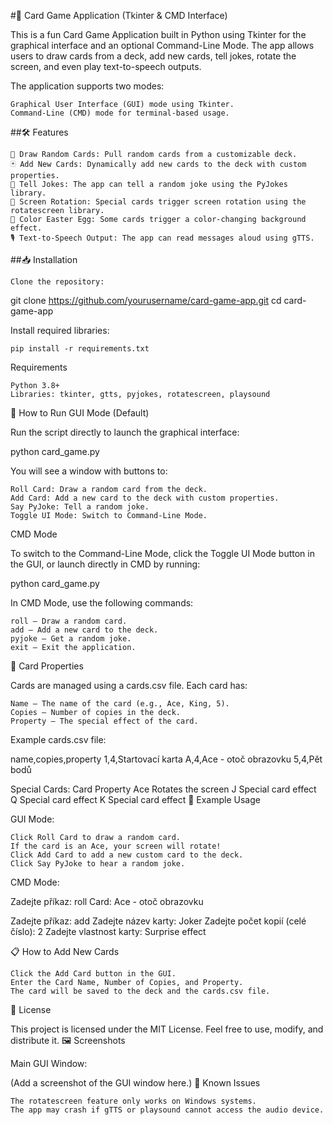 #🎴 Card Game Application (Tkinter & CMD Interface)

This is a fun Card Game Application built in Python using Tkinter for the graphical interface and an optional Command-Line Mode. The app allows users to draw cards from a deck, add new cards, tell jokes, rotate the screen, and even play text-to-speech outputs.

The application supports two modes:

    Graphical User Interface (GUI) mode using Tkinter.
    Command-Line (CMD) mode for terminal-based usage.

##🛠 Features

    🎲 Draw Random Cards: Pull random cards from a customizable deck.
    🃏 Add New Cards: Dynamically add new cards to the deck with custom properties.
    🤡 Tell Jokes: The app can tell a random joke using the PyJokes library.
    🔄 Screen Rotation: Special cards trigger screen rotation using the rotatescreen library.
    🎨 Color Easter Egg: Some cards trigger a color-changing background effect.
    🎙️ Text-to-Speech Output: The app can read messages aloud using gTTS.

##📥 Installation

    Clone the repository:

git clone https://github.com/yourusername/card-game-app.git
cd card-game-app

Install required libraries:

    pip install -r requirements.txt

Requirements

    Python 3.8+
    Libraries: tkinter, gtts, pyjokes, rotatescreen, playsound

🚀 How to Run
GUI Mode (Default)

Run the script directly to launch the graphical interface:

python card_game.py

You will see a window with buttons to:

    Roll Card: Draw a random card from the deck.
    Add Card: Add a new card to the deck with custom properties.
    Say PyJoke: Tell a random joke.
    Toggle UI Mode: Switch to Command-Line Mode.

CMD Mode

To switch to the Command-Line Mode, click the Toggle UI Mode button in the GUI, or launch directly in CMD by running:

python card_game.py

In CMD Mode, use the following commands:

    roll – Draw a random card.
    add – Add a new card to the deck.
    pyjoke – Get a random joke.
    exit – Exit the application.

🎴 Card Properties

Cards are managed using a cards.csv file. Each card has:

    Name – The name of the card (e.g., Ace, King, 5).
    Copies – Number of copies in the deck.
    Property – The special effect of the card.

Example cards.csv file:

name,copies,property
1,4,Startovací karta
A,4,Ace - otoč obrazovku
5,4,Pět bodů

Special Cards:
Card	Property
Ace	Rotates the screen
J	Special card effect
Q	Special card effect
K	Special card effect
🧪 Example Usage

GUI Mode:

    Click Roll Card to draw a random card.
    If the card is an Ace, your screen will rotate!
    Click Add Card to add a new custom card to the deck.
    Click Say PyJoke to hear a random joke.

CMD Mode:

Zadejte příkaz: roll
Card: Ace - otoč obrazovku

Zadejte příkaz: add
Zadejte název karty: Joker
Zadejte počet kopií (celé číslo): 2
Zadejte vlastnost karty: Surprise effect

📋 How to Add New Cards

    Click the Add Card button in the GUI.
    Enter the Card Name, Number of Copies, and Property.
    The card will be saved to the deck and the cards.csv file.

📄 License

This project is licensed under the MIT License. Feel free to use, modify, and distribute it.
🖼️ Screenshots

Main GUI Window:

(Add a screenshot of the GUI window here.)
🤔 Known Issues

    The rotatescreen feature only works on Windows systems.
    The app may crash if gTTS or playsound cannot access the audio device.
